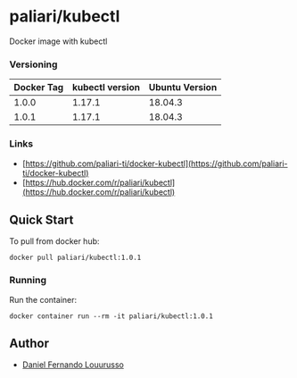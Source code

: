 # paliari/kubectl
Docker image with kubectl

### Versioning
| Docker Tag | kubectl version | Ubuntu Version |
|------------|-----------------|----------------|
| 1.0.0      | 1.17.1          | 18.04.3        |
| 1.0.1      | 1.17.1          | 18.04.3        |

### Links
- [https://github.com/paliari-ti/docker-kubectl](https://github.com/paliari-ti/docker-kubectl)
- [https://hub.docker.com/r/paliari/kubectl](https://hub.docker.com/r/paliari/kubectl)

## Quick Start

To pull from docker hub:

```
docker pull paliari/kubectl:1.0.1
```

### Running

Run the container:

```
docker container run --rm -it paliari/kubectl:1.0.1
```

Author
-------

-	[Daniel Fernando Louurusso](http://dflourusso.com.br)
